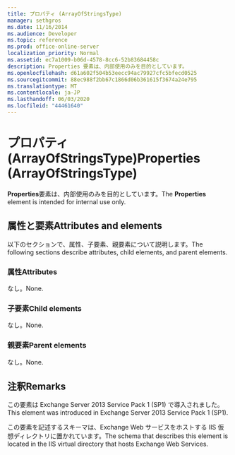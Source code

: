 ```yaml
---
title: プロパティ (ArrayOfStringsType)
manager: sethgros
ms.date: 11/16/2014
ms.audience: Developer
ms.topic: reference
ms.prod: office-online-server
localization_priority: Normal
ms.assetid: ec7a1009-b06d-4578-8cc6-52b83684458c
description: Properties 要素は、内部使用のみを目的としています。
ms.openlocfilehash: d61a602f504b53eecc94ac79927cfc5bfecd0525
ms.sourcegitcommit: 88ec988f2bb67c1866d06b361615f3674a24e795
ms.translationtype: MT
ms.contentlocale: ja-JP
ms.lasthandoff: 06/03/2020
ms.locfileid: "44461640"
---
```

# <a name="properties-arrayofstringstype"></a><span data-ttu-id="3d1b8-103">プロパティ (ArrayOfStringsType)</span><span class="sxs-lookup"><span data-stu-id="3d1b8-103">Properties (ArrayOfStringsType)</span></span>

<span data-ttu-id="3d1b8-104">**Properties**要素は、内部使用のみを目的としています。</span><span class="sxs-lookup"><span data-stu-id="3d1b8-104">The **Properties** element is intended for internal use only.</span></span> 

## <a name="attributes-and-elements"></a><span data-ttu-id="3d1b8-105">属性と要素</span><span class="sxs-lookup"><span data-stu-id="3d1b8-105">Attributes and elements</span></span>

<span data-ttu-id="3d1b8-106">以下のセクションで、属性、子要素、親要素について説明します。</span><span class="sxs-lookup"><span data-stu-id="3d1b8-106">The following sections describe attributes, child elements, and parent elements.</span></span>
  
### <a name="attributes"></a><span data-ttu-id="3d1b8-107">属性</span><span class="sxs-lookup"><span data-stu-id="3d1b8-107">Attributes</span></span>

<span data-ttu-id="3d1b8-108">なし。</span><span class="sxs-lookup"><span data-stu-id="3d1b8-108">None.</span></span>
  
### <a name="child-elements"></a><span data-ttu-id="3d1b8-109">子要素</span><span class="sxs-lookup"><span data-stu-id="3d1b8-109">Child elements</span></span>

<span data-ttu-id="3d1b8-110">なし。</span><span class="sxs-lookup"><span data-stu-id="3d1b8-110">None.</span></span>
  
### <a name="parent-elements"></a><span data-ttu-id="3d1b8-111">親要素</span><span class="sxs-lookup"><span data-stu-id="3d1b8-111">Parent elements</span></span>

<span data-ttu-id="3d1b8-112">なし。</span><span class="sxs-lookup"><span data-stu-id="3d1b8-112">None.</span></span>
  
## <a name="remarks"></a><span data-ttu-id="3d1b8-113">注釈</span><span class="sxs-lookup"><span data-stu-id="3d1b8-113">Remarks</span></span>

<span data-ttu-id="3d1b8-114">この要素は Exchange Server 2013 Service Pack 1 (SP1) で導入されました。</span><span class="sxs-lookup"><span data-stu-id="3d1b8-114">This element was introduced in Exchange Server 2013 Service Pack 1 (SP1).</span></span>
  
<span data-ttu-id="3d1b8-115">この要素を記述するスキーマは、Exchange Web サービスをホストする IIS 仮想ディレクトリに置かれています。</span><span class="sxs-lookup"><span data-stu-id="3d1b8-115">The schema that describes this element is located in the IIS virtual directory that hosts Exchange Web Services.</span></span>
  


